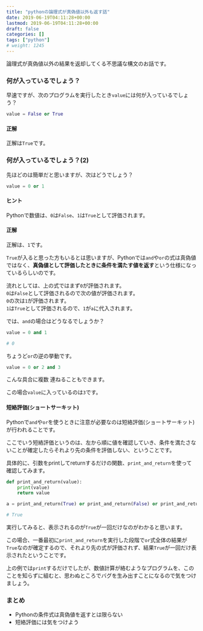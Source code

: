```yaml
---
title: "pythonの論理式が真偽値以外も返す話"
date: 2019-06-19T04:11:28+00:00
lastmod: 2019-06-19T04:11:28+00:00
draft: false
categories: []
tags: ["python"]
# weight: 1245
---
```

論理式が真偽値以外の結果を返却してくる不思議な構文のお話です。  

### 何が入っているでしょう？    

早速ですが、次のプログラムを実行したとき`value`には何が入っているでしょう？  

```py
value = False or True
```

#### 正解  

正解は`True`です。  

### 何が入っているでしょう？(2)  
先ほどのは簡単だと思いますが、次はどうでしょう？  

```py
value = 0 or 1
```

#### ヒント  
Pythonで数値は、`0`は`False`、`1`は`True`として評価されます。  

#### 正解  
正解は、`1`です。  

`True`が入ると思った方もいるとは思いますが、Pythonでは`and`や`or`の式は真偽値ではなく、**真偽値として評価したときに条件を満たす値を返す**という仕様になっているらしいのです。  

流れとしては、上の式ではまず`0`が評価されます。  
`0`は`False`として評価されるので次の値が評価されます。  
`0`の次は`1`が評価されます。  
`1`は`True`として評価されるので、`1`が`a`に代入されます。  

では、`and`の場合はどうなるでしょうか？  

```py
value = 0 and 1

# 0
```

ちょうど`or`の逆の挙動です。  


```py
value = 0 or 2 and 3
```
こんな具合に複数 連ねることもできます。  

この場合`value`に入っているのは`3`です。  

#### 短絡評価(ショートサーキット)  
Pythonで`and`や`or`を使うときに注意が必要なのは短絡評価(ショートサーキット)が行われることです。  

ここでいう短絡評価というのは、左から順に値を確認していき、条件を満たさないことが確定したらそれより先の条件を評価しない、ということです。  

具体的に、引数をprintしてreturnするだけの関数、`print_and_return`を使って確認してみます。  
```py
def print_and_return(value):
    print(value)
    return value

a = print_and_return(True) or print_and_return(False) or print_and_return(True)

# True

```
実行してみると、表示されるのが`True`が一回だけなのがわかると思います。  

この場合、一番最初に`print_and_return`を実行した段階で`or`式全体の結果が`True`なのが確定するので、それより先の式が評価されず、結果`True`が一回だけ表示されたということです。  

上の例では`print`するだけでしたが、数値計算が絡むようなプログラムを、このことを知らずに組むと、思わぬところでバグを生み出すことになるので気をつけましょう。  

### まとめ  

- Pythonの条件式は真偽値を返すとは限らない  
- 短絡評価には気をつけよう
